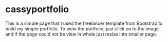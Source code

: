 # cassyportfolio
This is a simple page that I used the freelancer template from Bootstrap to build my simple portfolio.
To view the portfolio, just click on to the image and if the page could not be view in whole just resize into smaller page.
